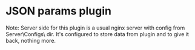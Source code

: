 # JSON params plugin

Note:
Server side for this plugin is a usual nginx server with config from Server\Configs\ dir. It's configured to store data from plugin and to give it back, nothing more.